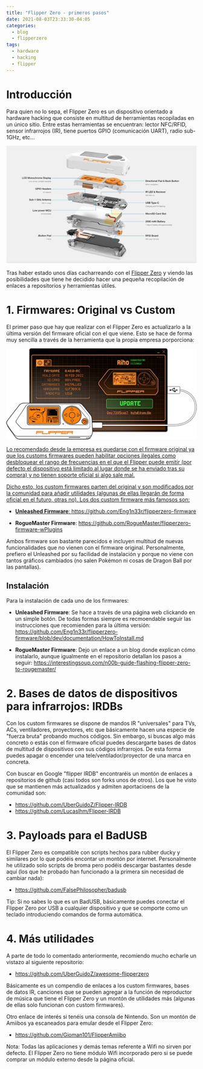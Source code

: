 ```yaml
---
title: "Flipper Zero - primeros pasos"
date: 2021-08-03T23:33:30-04:05
categories:
  - blog
  - flipperzero
tags:
  - hardware
  - hacking
  - flipper
---
```

<h1>Introducción</h1>
Para quien no lo sepa, el Flipper Zero es un dispositivo orientado a hardware hacking que consiste en multitud de herramientas recopiladas en un único sitio. Entre estas herramientas se encuentran: lector NFC/RFID, sensor infrarrojos (IR), tiene puertos GPIO (comunicación UART), radio sub-1GHz, etc...

![flipper000](/assets/images/posts/flipper000.png)

Tras haber estado unos días cacharreando con el <a href="https://flipperzero.one/">Flipper Zero</a> y viendo las posibilidades que tiene he decidido hacer una pequeña recopilación de enlaces a repositorios y herramientas útiles. 

# 1. Firmwares: Original vs Custom
El primer paso que hay que realizar con el Flipper Zero es actualizarlo a la última versión del firmware oficial con el que viene. Esto se hace de forma muy sencilla a través de la herramienta que la propia empresa porporciona: <a href="https://flipperzero.one/update">

![flipper001](/assets/images/posts/flipper001.png)

Lo recomendado desde la empresa es quedarse con el firmware original ya que los customs firmwares pueden habilitar opciones ilegales como desbloquear el rango de frecuencias en el que el  Flipper puede emitir (por defecto el dispositivo está limitado al lugar donde se ha enviado tras su compra) y no tienen soporte oficial si algo sale mal. 

Dicho esto, los custom firmwares parten del original y son modificados por la comunidad para añadir utilidades (algunas de ellas llegarán de forma oficial en el futuro, otras no). Los dos custom firmware más famosos son: 

- **Unleashed Firmware**: https://github.com/Eng1n33r/flipperzero-firmware

- **RogueMaster Firmware**: https://github.com/RogueMaster/flipperzero-firmware-wPlugins

Ambos firmware son bastante parecidos e incluyen multitud de nuevas funcionalidades que no vienen con el firmware original. Personalmente, prefiero el Unleashed por su facilidad de instalación y porque no viene con tantos gráficos cambiados (no salen Pokémon ni cosas de Dragon Ball por las pantallas).

## Instalación
Para la instalación de cada uno de los firmwares: 

- **Unleashed Firmware**: Se hace a través de una página web clickando en un simple botón. De todas formas siempre es recmoendable seguir las instrucciones que recomienden para la última versión: https://github.com/Eng1n33r/flipperzero-firmware/blob/dev/documentation/HowToInstall.md

- **RogueMaster Firmware**: Dejo un enlace a un blog donde explican cómo instalarlo, aunque igualmente en el repositorio detallan los pasos a seguir: https://interestingsoup.com/n00b-guide-flashing-flipper-zero-to-rougemaster/


# 2. Bases de datos de dispositivos para infrarrojos: IRDBs

Con los custom firmwares se dispone de mandos IR "universales" para TVs, ACs, ventiladores, proyectores, etc que básicamente hacen una especie de "fuerza bruta" probando muchos códigos. Sin embargo, si buscas algo más concreto o estás con el firmware oficial puedes descargarte bases de datos de multitud de dispositivos con sus códigos infrarrojos. De esta forma puedes apagar o encender una tele/ventilador/proyector de una marca en concreta.

Con buscar en Google "flipper IRDB" encontraréis un montón de enlaces a repositorios de github (casi todos son forks unos de otros). Los que he visto que se mantienen más actualizados y admiten aportacioens de la comunidad son: 

- https://github.com/UberGuidoZ/Flipper-IRDB
- https://github.com/Lucaslhm/Flipper-IRDB

# 3. Payloads para el BadUSB 

El Flipper Zero es compatible con scripts hechos para rubber ducky y similares por lo que podéis encontar un montón por internet. Personalmente he utilizado solo scripts de broma pero podéis descargar bastantes desde aquí (los que he probado han funcionado a la primera sin necesidad de cambiar nada): 

- https://github.com/FalsePhilosopher/badusb

Tip: Si no sabes lo que es un BadUSB, básicamente puedes conectar el Flipper Zero por USB a cualquier dispositivo y que se comporte como un teclado introduciendo comandos de forma automática.

# 4. Más utilidades

A parte de todo lo comentado anteriormente, recomiendo mucho echarle un vistazo al siguiente repositorio: 

- https://github.com/UberGuidoZ/awesome-flipperzero

Básicamente es un compendio de enlaces a los custom firmwares, bases de datos IR, canciones que se pueden agregar a la función de reproductor de música que tiene el Flipper Zero y un montón de utilidades más (algunas de ellas solo funcionan con custom firmwares).

Otro enlace de interés si tenéis una consola de Nintendo. Son un montón de Amiibos ya escaneados para emular desde el Flipper Zero: 

- https://github.com/Gioman101/FlipperAmiibo

Nota: Todas las aplicaciones y demás temas referente a Wifi no sirven por defecto. El Flipper Zero no tiene módulo Wifi incorporado pero si se puede comprar un módulo externo desde la página oficial.
